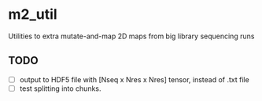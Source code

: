 # m2_util
Utilities to extra mutate-and-map 2D maps from big library sequencing runs

## TODO 

 - [ ] output to HDF5 file with [Nseq x Nres x Nres] tensor, instead of .txt file
 - [ ] test splitting into chunks.
